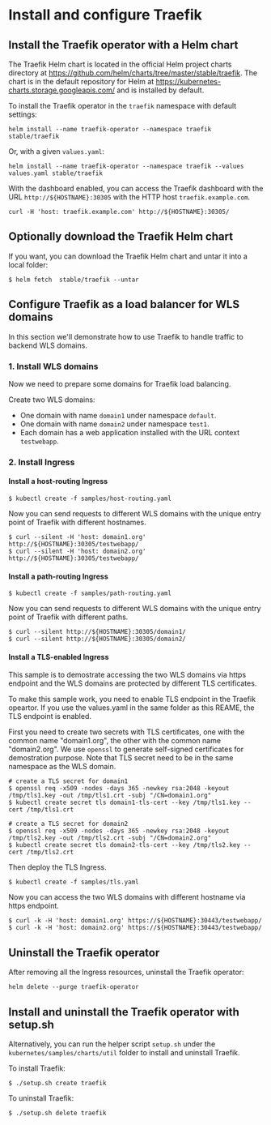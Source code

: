 # Install and configure Traefik
## Install the Traefik operator with a Helm chart
The Traefik Helm chart is located in the official Helm project charts directory at https://github.com/helm/charts/tree/master/stable/traefik.
The chart is in the default repository for Helm at https://kubernetes-charts.storage.googleapis.com/ and is installed by default.

To install the Traefik operator in the `traefik` namespace with default settings:
```
helm install --name traefik-operator --namespace traefik stable/traefik
```
Or, with a given `values.yaml`:
```
helm install --name traefik-operator --namespace traefik --values values.yaml stable/traefik
```
With the dashboard enabled, you can access the Traefik dashboard with the URL `http://${HOSTNAME}:30305` with the HTTP host `traefik.example.com`.
```
curl -H 'host: traefik.example.com' http://${HOSTNAME}:30305/
```

## Optionally download the Traefik Helm chart
If you want, you can download the Traefik Helm chart and untar it into a local folder:
```
$ helm fetch  stable/traefik --untar
```

## Configure Traefik as a load balancer for WLS domains
In this section we'll demonstrate how to use Traefik to handle traffic to backend WLS domains.

### 1. Install WLS domains
Now we need to prepare some domains for Traefik load balancing.

Create two WLS domains:
- One domain with name `domain1` under namespace `default`.
- One domain with name `domain2` under namespace `test1`.
- Each domain has a web application installed with the URL context `testwebapp`.

### 2. Install Ingress
#### Install a host-routing Ingress
```
$ kubectl create -f samples/host-routing.yaml
```
Now you can send requests to different WLS domains with the unique entry point of Traefik with different hostnames.
```
$ curl --silent -H 'host: domain1.org' http://${HOSTNAME}:30305/testwebapp/
$ curl --silent -H 'host: domain2.org' http://${HOSTNAME}:30305/testwebapp/
```
#### Install a path-routing Ingress
```
$ kubectl create -f samples/path-routing.yaml
```
Now you can send requests to different WLS domains with the unique entry point of Traefik with different paths.
```
$ curl --silent http://${HOSTNAME}:30305/domain1/
$ curl --silent http://${HOSTNAME}:30305/domain2/
```
#### Install a TLS-enabled Ingress
This sample is to demostrate accessing the two WLS domains via https endpoint and the WLS domains are protected by different TLS certificates. 

To make this sample work, you need to enable TLS endpoint in the Traefik opeartor. If you use the values.yaml in the same folder as this REAME, the TLS endpoint is enabled.

First you need to create two secrets with TLS certificates, one with the common name "domain1.org", the other with the common name "domain2.org". We use `openssl` to generate self-signed certificates for demostration purpose. Note that TLS secret need to be in the same namespace as the WLS domain.
```
# create a TLS secret for domain1
$ openssl req -x509 -nodes -days 365 -newkey rsa:2048 -keyout /tmp/tls1.key -out /tmp/tls1.crt -subj "/CN=domain1.org"
$ kubectl create secret tls domain1-tls-cert --key /tmp/tls1.key --cert /tmp/tls1.crt

# create a TLS secret for domain2
$ openssl req -x509 -nodes -days 365 -newkey rsa:2048 -keyout /tmp/tls2.key -out /tmp/tls2.crt -subj "/CN=domain2.org"
$ kubectl create secret tls domain2-tls-cert --key /tmp/tls2.key --cert /tmp/tls2.crt
```
Then deploy the TLS Ingress.
```
$ kubectl create -f samples/tls.yaml
```
Now you can access the two WLS domains with different hostname via https endpoint.
```
$ curl -k -H 'host: domain1.org' https://${HOSTNAME}:30443/testwebapp/
$ curl -k -H 'host: domain2.org' https://${HOSTNAME}:30443/testwebapp/
```

## Uninstall the Traefik operator
After removing all the Ingress resources, uninstall the Traefik operator:
```
helm delete --purge traefik-operator
```
## Install and uninstall the Traefik operator with setup.sh
Alternatively, you can run the helper script `setup.sh` under the `kubernetes/samples/charts/util` folder to install and uninstall Traefik.

To install Traefik:
```
$ ./setup.sh create traefik
```
To uninstall Traefik:
```
$ ./setup.sh delete traefik
```
